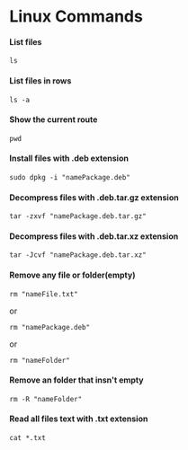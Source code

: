# Linux Commands

#### List files
```
ls
```
#### List files in rows
```
ls -a
```
#### Show the current route
```
pwd
```

#### Install files with .deb extension
```
sudo dpkg -i "namePackage.deb"
```

#### Decompress files with .deb.tar.gz extension
```
tar -zxvf "namePackage.deb.tar.gz"
```
#### Decompress files with .deb.tar.xz extension
```
tar -Jcvf "namePackage.deb.tar.xz"
```
#### Remove any file or folder(empty)
```
rm "nameFile.txt"
```
or
```
rm "namePackage.deb"
```
or
```
rm "nameFolder"
```

#### Remove an folder that insn't empty
```
rm -R "nameFolder"
```

#### Read all files text with .txt extension
```
cat *.txt
```

 